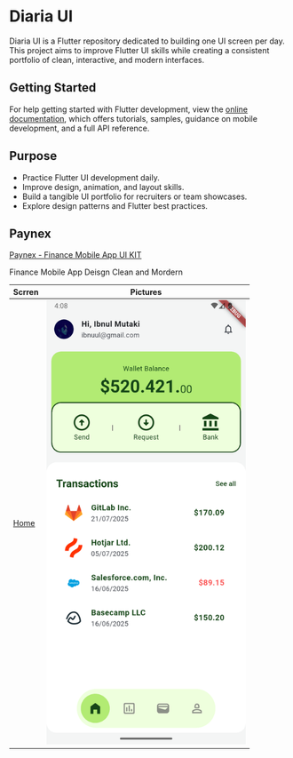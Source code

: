 # Diaria UI

Diaria UI is a Flutter repository dedicated to building one UI screen per day. This project aims to improve Flutter UI skills while creating a consistent portfolio of clean, interactive, and modern interfaces.

## Getting Started

For help getting started with Flutter development, view the
[online documentation](https://docs.flutter.dev/), which offers tutorials,
samples, guidance on mobile development, and a full API reference.

## Purpose

- Practice Flutter UI development daily.
- Improve design, animation, and layout skills.
- Build a tangible UI portfolio for recruiters or team showcases.
- Explore design patterns and Flutter best practices.

## Paynex

[Paynex - Finance Mobile App UI KIT](https://ui8.net/orbit-studio-20/products/paynex---finance-mobile-app-ui-kit)

Finance Mobile App Deisgn Clean and Mordern

  Scrren | Pictures
 --- | ---
 [Home]("/lib/app/paynex/paynex_home.dart") | <img src="screens/app/paynex/home.png" height= "800"/>
